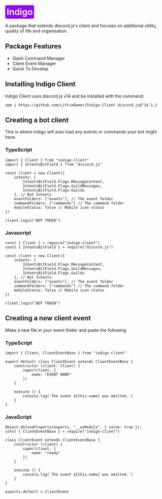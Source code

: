 
<h1  style="color: #fff"><span style="background-color: #8e0af0; padding: 5px; color: #fff; font-weight: 600; border-radius: 5px">Indigo</span> Extended Discord.js Client</h1>

A package that extends discord.js's client and focuses on additional utility, quality of life and organisation.


## Package Features

- Slash Command Manager
- Client Event Manager
- Quick To Develop

## Installing Indigo Client

Indigo Client uses discord.js v14 and be installed with the command:
```
npm i https://github.com/Littie6amer/Indigo-Client discord.js@^14.1.2
```

## Creating a bot client
This is where indigo will auto load any events or commands your bot might have.
### TypeScript
```
import { Client } from "indigo-client"
import { IntentsBitField } from "discord.js"

const client = new Client({
    intents: [
        IntentsBitField.Flags.MessageContent, 
        IntentsBitField.Flags.GuildMessages, 
        IntentsBitField.Flags.Guilds
    ], // Bot Intents
    eventFolders: ["events"], // The event folder
    commandFolders: ["commands"] // The command folder
    mobileStatus: false // Mobile icon status
})

client.login("BOT TOKEN")
```
### Javascript
```
const { Client } = require("indigo-client")
const { IntentsBitField } = require("discord.js")

const client = new Client({
    intents: [
        IntentsBitField.Flags.MessageContent, 
        IntentsBitField.Flags.GuildMessages, 
        IntentsBitField.Flags.Guilds
    ], // Bot Intents
    eventFolders: ["events"], // The event folder
    commandFolders: ["commands"] // The command folder
    mobileStatus: false // Mobile icon status
})

client.login("BOT TOKEN")
```

## Creating a new client event
Make a new file in your event folder and paste the following

### TypeScript
```
import { Client, ClientEventBase } from "indigo-client"

export default class ClientEvent extends ClientEventBase {
    constructor (client: Client) {
        super(client, {
            name: "EVENT NAME"
        })
    }

    execute () {
        console.log(`The event ${this.name} was emitted.`)
    }
}
```
### JavaScript
```
Object.defineProperty(exports, "__esModule", { value: true });
const { ClientEventBase } = require("indigo-client")

class ClientEvent extends ClientEventBase {
    constructor (client) {
        super(client, {
            name: "ready"
        })
    }

    execute () {
        console.log(`The event ${this.name} was emitted.`)
    }
}

exports.default = ClientEvent
```